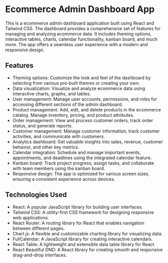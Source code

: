 # Ecommerce Admin Dashboard App

This is a ecommerce admin dashboard application built using React and Tailwind CSS. The dashboard provides a comprehensive set of features for managing and analyzing ecommerce data. It includes theming options, interactive tables, charts, calendar functionality, kanban board, and much more. The app offers a seamless user experience with a modern and responsive design.

## Features

- Theming options: Customize the look and feel of the dashboard by selecting from various pre-built themes or creating your own.
- Data visualization: Visualize and analyze ecommerce data using interactive charts, graphs, and tables.
- User management: Manage user accounts, permissions, and roles for accessing different sections of the admin dashboard.
- Product management: Add, edit, and delete products in the ecommerce catalog. Manage inventory, pricing, and product attributes.
- Order management: View and process customer orders, track order status, and generate reports.
- Customer management: Manage customer information, track customer activities, and communicate with customers.
- Analytics dashboard: Get valuable insights into sales, revenue, customer behavior, and other key metrics.
- Calendar integration: Schedule and manage important events, appointments, and deadlines using the integrated calendar feature.
- Kanban board: Track project progress, assign tasks, and collaborate with team members using the kanban board.
- Responsive design: The app is optimized for various screen sizes, ensuring a consistent experience across devices.

## Technologies Used

- React: A popular JavaScript library for building user interfaces.
- Tailwind CSS: A utility-first CSS framework for designing responsive web applications.
- React Router: A routing library for React that enables navigation between different pages.
- Chart.js: A flexible and customizable charting library for visualizing data.
- FullCalendar: A JavaScript library for creating interactive calendars.
- React Table: A lightweight and extensible data table library for React.
- React Beautiful DND: A React library for creating smooth and responsive drag-and-drop interfaces.

